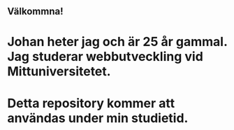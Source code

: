 ## Välkommna!

# Johan heter jag och är 25 år gammal. Jag studerar webbutveckling vid Mittuniversitetet. 

# Detta repository kommer att användas under min studietid.


